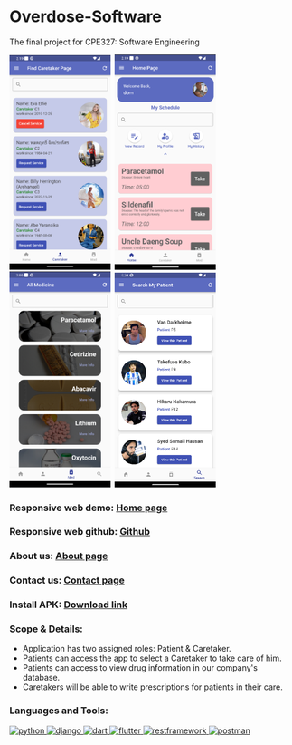 # Overdose-Software
 The final project for CPE327: Software Engineering
 
 <img src="demo_pic/findCare_app.png" width="179">&ensp;<img src="demo_pic/home_app.png" width="179">&ensp;<img src="demo_pic/medicine_app.png" width="179">&ensp;<img src="demo_pic/patient_app.png" width="179">

<h3 align="left">Responsive web demo: <a href="https://weatherreporto.pythonanywhere.com/">Home page</a></h3>
<h3 align="left">Responsive web github: <a href="https://github.com/Miran-Mirantee/Overdose-webpage">Github</a></h3>
<h3 align="left">About us: <a href="https://weatherreporto.pythonanywhere.com/about/">About page</a></h3>
<h3 align="left">Contact us: <a href="https://weatherreporto.pythonanywhere.com/contact/">Contact page</a></h3>
<h3 align="left">Install APK: <a href="https://drive.google.com/drive/folders/11B1iHNkQi0HDjUran_029edsGej3-9QN">Download link</a></h3>

<h3 align="left">Scope & Details:</h3>

 * Application has two assigned roles: Patient & Caretaker.
 * Patients can access the app to select a Caretaker to take care of him.
 * Patients can access to view drug information in our company's database.
 * Caretakers will be able to write prescriptions for patients in their care.


<h3 align="left">Languages and Tools:</h3>
<p align="left"> 
<a href="https://www.python.org/" target="_blank" rel="noreferrer"> <img src="https://upload.wikimedia.org/wikipedia/commons/thumb/c/c3/Python-logo-notext.svg/1200px-Python-logo-notext.svg.png" alt="python" width="40" height="40"/> </a> 
<a href="https://www.djangoproject.com/" target="_blank" rel="noreferrer"> <img src="https://cdn.worldvectorlogo.com/logos/django.svg" alt="django" width="40" height="40"/> </a> 
<a href="https://dart.dev/" target="_blank" rel="noreferrer"> <img src="https://upload.wikimedia.org/wikipedia/commons/c/c6/Dart_logo.png" alt="dart" width="40" height="40"/> </a>
<a href="https://flutter.dev" target="_blank" rel="noreferrer"> <img src="https://www.vectorlogo.zone/logos/flutterio/flutterio-icon.svg" alt="flutter" width="40" height="40"/> </a>
<a href="https://www.django-rest-framework.org/" target="_blank" rel="noreferrer"> <img src="https://www.flowgear.net/wp-content/uploads/2019/03/Rest-API-Large.png" alt="restframework" width="40" height="40"/> </a> 
<a href="https://www.postman.com/" target="_blank" rel="noreferrer"> <img src="https://res.cloudinary.com/postman/image/upload/t_team_logo/v1629869194/team/2893aede23f01bfcbd2319326bc96a6ed0524eba759745ed6d73405a3a8b67a8" alt="postman" width="40" height="40"/> </a>
</p>
